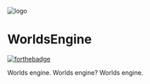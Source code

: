 ![logo](EngineData/UI/Editor/Images/logo_no_background.png)
# WorldsEngine

[![forthebadge](https://forthebadge.com/images/badges/powered-by-black-magic.svg)](https://forthebadge.com)

Worlds engine. Worlds engine? Worlds engine.
